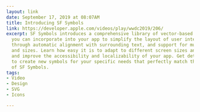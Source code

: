 ```yaml
---
layout: link
date: September 17, 2019 at 08:07AM
title: Introducing SF Symbols
link: https://developer.apple.com/videos/play/wwdc2019/206/
excerpt: SF Symbols introduces a comprehensive library of vector-based symbols that
  you can incorporate into your app to simplify the layout of user interface elements
  through automatic alignment with surrounding text, and support for multiple weights
  and sizes. Learn how easy it is to adapt to different screen sizes and layouts,
  and improve the accessibility and localizability of your app. Get details on how
  to create new symbols for your specific needs that perfectly match the visual style
  of SF Symbols.
tags:
- Video
- Design
- SVG
- Icons

---
```

